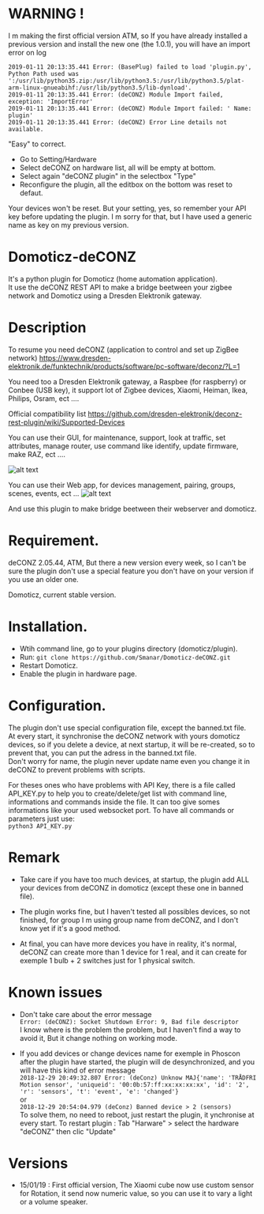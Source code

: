 # WARNING !   
I m making the first official version ATM, so If you have already installed a previous version and install the new one (the 1.0.1), you will have an import error on log   
```
2019-01-11 20:13:35.441 Error: (BasePlug) failed to load 'plugin.py', Python Path used was ':/usr/lib/python35.zip:/usr/lib/python3.5:/usr/lib/python3.5/plat-arm-linux-gnueabihf:/usr/lib/python3.5/lib-dynload'.
2019-01-11 20:13:35.441 Error: (deCONZ) Module Import failed, exception: 'ImportError'
2019-01-11 20:13:35.441 Error: (deCONZ) Module Import failed: ' Name: plugin'
2019-01-11 20:13:35.441 Error: (deCONZ) Error Line details not available.
```
"Easy" to correct.   
- Go to Setting/Hardware
- Select deCONZ on hardware list, all will be empty at bottom.
- Select again "deCONZ plugin" in the selectbox "Type"
- Reconfigure the plugin, all the editbox on the bottom was reset to defaut.

Your devices won't be reset. But your setting, yes, so remember your API key before updating the plugin. I m sorry for that, but I have used a generic name as key on my previous version.


# Domoticz-deCONZ
It's a python plugin for Domoticz (home automation application).   
It use the deCONZ REST API to make a bridge beetween your zigbee network and Domoticz using a Dresden Elektronik gateway.

# Description
To resume you need deCONZ (application to control and set up ZigBee network) https://www.dresden-elektronik.de/funktechnik/products/software/pc-software/deconz/?L=1

You need too a Dresden Elektronik gateway, a Raspbee (for raspberry) or Conbee (USB key), it support lot of Zigbee devices, Xiaomi, Heiman, Ikea, Philips, Osram, ect ....

Official compatibility list https://github.com/dresden-elektronik/deconz-rest-plugin/wiki/Supported-Devices


You can use their GUI, for maintenance, support, look at traffic, set attributes, manage router, use command like identify, update firmware, make RAZ, ect ....

![alt text](https://www.dresden-elektronik.de/typo3temp/pics/f0afa1a806.png)


You can use their Web app, for devices management, pairing, groups, scenes, events, ect ...
![alt text](https://user-images.githubusercontent.com/20152487/48567509-77dad480-e8fd-11e8-877d-2970ebb2c08c.png)


And use this plugin to make bridge beetween their webserver and domoticz.

# Requirement.
deCONZ 2.05.44, ATM, But there a new version every week, so I can't be sure the plugin don't use a special feature you don't have on your version if you use an older one.

Domoticz, current stable version.

# Installation.
- Wtih command line, go to your plugins directory (domoticz/plugin).   
- Run:
```git clone https://github.com/Smanar/Domoticz-deCONZ.git```
- Restart Domoticz.   
- Enable the plugin in hardware page.   

# Configuration.
The plugin don't use special configuration file, except the banned.txt file.   
At every start, it synchronise the deCONZ network with yours domoticz devices, so if you delete a device, at next startup, it will be re-created, so to prevent that, you can put the adress in the banned.txt file.   
Don't worry for name, the plugin never update name even you change it in deCONZ to prevent problems with scripts.

For theses ones who have problems with API Key, there is a file called API_KEY.py to help you to create/delete/get list with command line, informations and commands inside the file. It can too give somes informations like your used websocket port. To have all commands or parameters just use:   
```python3 API_KEY.py```

# Remark
- Take care if you have too much devices, at startup, the plugin add ALL your devices from deCONZ in domoticz (except these one in banned file).

- The plugin works fine, but I haven't tested all possibles devices, so not finished, for group I m using group name from deCONZ, and I don't know yet if it's a good method.

- At final, you can have more devices you have in reality, it's normal, deCONZ can create more than 1 device for 1 real, and it can create for exemple 1 bulb + 2 switches just for 1 physical switch.


# Known issues
- Don't take care about the error message   
```Error: (deCONZ): Socket Shutdown Error: 9, Bad file descriptor```   
I know where is the problem the problem, but I haven't find a way to avoid it, But it change nothing on working mode.

- If you add devices or change devices name for exemple in Phoscon after the plugin have started, the plugin will de desynchronized, and you will have this kind of error message   
```2018-12-29 20:49:32.807 Error: (deConz) Unknow MAJ{'name': 'TRÅDFRI Motion sensor', 'uniqueid': '00:0b:57:ff:xx:xx:xx:xx', 'id': '2', 'r': 'sensors', 't': 'event', 'e': 'changed'}```   
or   
```2018-12-29 20:54:04.979 (deConz) Banned device > 2 (sensors)```   
To solve them, no need to reboot, just restart the plugin, it ynchronise at every start.
To restart plugin : Tab "Harware" > select the hardware "deCONZ" then clic "Update"   

# Versions
- 15/01/19 : First official version, The Xiaomi cube now use custom sensor for Rotation, it send now numeric value, so you can use it to vary a light or a volume speaker.
